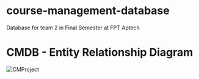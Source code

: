 # course-management-database
Database for team 2 in Final Semester at FPT Aptech

# CMDB - Entity Relationship Diagram

![CMProject](https://github.com/APTECH-GROUP2-T12109E0/course-management-database/assets/105790734/d27c930d-c545-4d50-ba34-eb39d21cb80c)

